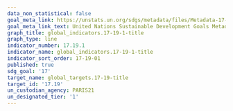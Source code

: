 ```yaml
---
data_non_statistical: false
goal_meta_link: https://unstats.un.org/sdgs/metadata/files/Metadata-17-19-01.pdf
goal_meta_link_text: United Nations Sustainable Development Goals Metadata (pdf 468kB)
graph_title: global_indicators.17-19-1-title
graph_type: line
indicator_number: 17.19.1
indicator_name: global_indicators.17-19-1-title
indicator_sort_order: 17-19-01
published: true
sdg_goal: '17'
target_name: global_targets.17-19-title
target_id: '17.19'
un_custodian_agency: PARIS21
un_designated_tier: '1'
---
```

